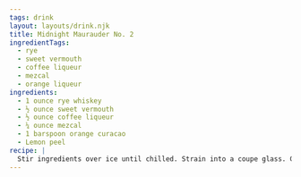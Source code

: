 ```yaml
---
tags: drink
layout: layouts/drink.njk
title: Midnight Maurauder No. 2
ingredientTags:
  - rye
  - sweet vermouth
  - coffee liqueur
  - mezcal
  - orange liqueur
ingredients:
  - 1 ounce rye whiskey
  - ½ ounce sweet vermouth
  - ½ ounce coffee liqueur
  - ¼ ounce mezcal
  - 1 barspoon orange curacao 
  - Lemon peel
recipe: |
  Stir ingredients over ice until chilled. Strain into a coupe glass. Garnish with a lemon peel.
---
```

